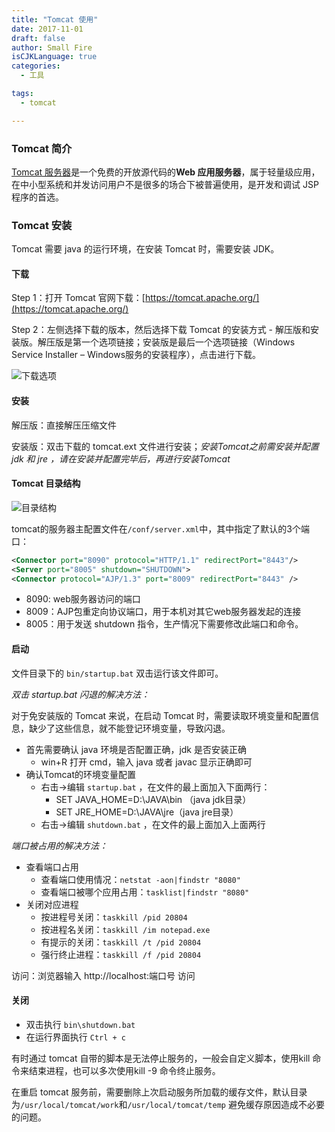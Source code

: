 ```yaml
---
title: "Tomcat 使用"
date: 2017-11-01
draft: false
author: Small Fire
isCJKLanguage: true
categories: 
  - 工具

tags: 
  - tomcat

---
```


### Tomcat 简介

[Tomcat 服务器](http://tomcat.apache.org/)是一个免费的开放源代码的**Web 应用服务器**，属于轻量级应用，在中小型系统和并发访问用户不是很多的场合下被普遍使用，是开发和调试 JSP  程序的首选。

### Tomcat 安装

Tomcat 需要 java 的运行环境，在安装 Tomcat 时，需要安装 JDK。

#### 下载

Step 1：打开 Tomcat 官网下载：[https://tomcat.apache.org/](https://tomcat.apache.org/)

Step 2：左侧选择下载的版本，然后选择下载 Tomcat 的安装方式 - 解压版和安装版。解压版是第一个选项链接；安装版是最后一个选项链接（Windows Service Installer – Windows服务的安装程序），点击进行下载。

![下载选项](/images/Tomcat/tomcat_download.png)

#### 安装

解压版：直接解压压缩文件

安装版：双击下载的 tomcat.ext 文件进行安装；*安装Tomcat之前需安装并配置 jdk 和 jre ，请在安装并配置完毕后，再进行安装Tomcat*

#### Tomcat 目录结构

![目录结构](/images/Tomcat/tomcat_dir.png)

tomcat的服务器主配置文件在`/conf/server.xml`中，其中指定了默认的3个端口：

```xml
<Connector port="8090" protocol="HTTP/1.1" redirectPort="8443"/>
<Server port="8005" shutdown="SHUTDOWN">
<Connector protocol="AJP/1.3" port="8009" redirectPort="8443" />
```

- 8090: web服务器访问的端口
- 8009：AJP包重定向协议端口，用于本机对其它web服务器发起的连接
- 8005：用于发送 shutdown 指令，生产情况下需要修改此端口和命令。

#### 启动

文件目录下的 `bin/startup.bat` 双击运行该文件即可。

*双击 startup.bat 闪退的解决方法：*

对于免安装版的 Tomcat 来说，在启动 Tomcat 时，需要读取环境变量和配置信息，缺少了这些信息，就不能登记环境变量，导致闪退。

- 首先需要确认 java 环境是否配置正确，jdk 是否安装正确
  - win+R 打开 cmd，输入 java 或者 javac 显示正确即可
- 确认Tomcat的环境变量配置
  - 右击->编辑 `startup.bat` ，在文件的最上面加入下面两行：
    - SET JAVA_HOME=D:\JAVA\bin （java jdk目录）
    - SET JRE_HOME=D:\JAVA\jre（java jre目录）
  - 右击->编辑 `shutdown.bat` ，在文件的最上面加入上面两行

*端口被占用的解决方法：*

- 查看端口占用
  - 查看端口使用情况：`netstat -aon|findstr "8080"`
  - 查看端口被哪个应用占用：`tasklist|findstr "8080"`
- 关闭对应进程
  - 按进程号关闭：`taskkill /pid 20804`
  - 按进程名关闭：`taskkill /im notepad.exe`
  - 有提示的关闭：`taskkill /t /pid 20804`
  - 强行终止进程：`taskkill /f /pid 20804`

访问：浏览器输入 http://localhost:端口号 访问

#### 关闭

- 双击执行 `bin\shutdown.bat`
- 在运行界面执行 `Ctrl + c`

有时通过 tomcat 自带的脚本是无法停止服务的，一般会自定义脚本，使用kill 命令来结束进程，也可以多次使用kill -9 命令终止服务。

在重启 tomcat 服务前，需要删除上次启动服务所加载的缓存文件，默认目录为`/usr/local/tomcat/work`和`/usr/local/tomcat/temp` 避免缓存原因造成不必要的问题。